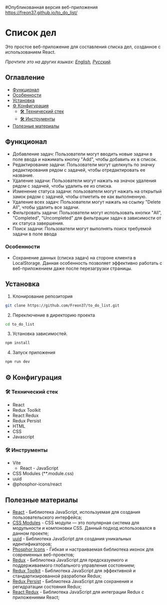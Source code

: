 #Опубликованная версия веб-приложения
<https://freon37.github.io/to_do_list/>

# Список дел

Это простое веб-приложение для составления списка дел, созданное с использованием React.

*Прочтите это на других языках: [English](README.md), [Русский](README.ru.md).*

## Оглавление
  - [Функционал](#функционал)
  - [Особенности](#особенности)
  - [Установка](#установка)
  - [⚙ Конфигурация](#-конфигурация)
    - [🛠 Технический стек](#-технический-стек)
    - [🛠 Инструменты](#-инструменты)
  - [Полезные материалы](#полезные-материалы)
  
## Функционал

- Добавление задач: Пользователи могут вводить новые задачи в поле ввода и нажимать кнопку "Add", чтобы добавить их в список.
- Редактирование задачи: Пользователи могут щелкнуть по значку редактирования рядом с задачей, чтобы отредактировать ее название.
- Удаление задачи: Пользователи могут нажать на значок удаления рядом с задачей, чтобы удалить ее из списка.
- Изменение статуса задачи: пользователи могут нажать на открытый замок рядом с задачей, чтобы отметить ее как выполненную.
- Удаление всех задач: Пользователи могут нажать на ссылку "Delete All", чтобы удалить все задачи.
- Фильтровать задачи: Пользователи могут использовать кнопки "All", "Completed", "Uncompleted" для фильтрации задач в зависимости от их статуса завершения.
- Поиск задачи: Пользователи могут выполнять поиск требуемой задачи в поле ввода

### Особенности

- Сохранение данных (списка задач) на стороне клиента в LocalStorage.
    Данная особенность позволяет эффективно работать с веб-приложением даже после перезагрузки страницы.

## Установка

1. Клонирование репозитория

```bash
git clone https://github.com/Freon37/to_do_list.git
```

2. Переключение в директорию проекта 

```bash
cd to_do_list
```

3. Установка зависимостей.

```bash
npm install
```

4. Запуск приложения

```bash
npm run dev
```

## ⚙ Конфигурация

 ### 🛠 Технический стек
   - React
   - Redux Toolkit
   - React Redux
   - Redux Persist
   - HTML
   - CSS
   - Javascript
 
 ### 🛠 Инструменты
   - Vite
     - React - JavaScript
   - CSS Modules (**.module.css)
   - uuid
   - @phosphor-icons/react

## Полезные материалы

- [React](https://react.dev/learn) - Библиотека JavaScript, используемая для создания пользовательского интерфейса;
- [CSS Modules](https://github.com/css-modules/css-modules/blob/master/README.md) - CSS модули — это популярная система для модульности и компоновки CSS. Данный подход использовался в данном проекте;
- [uuid](https://github.com/uuidjs/uuid) - Библиотека JavaScript для создания уникальных идентификаторов;
- [Phosphor Icons](https://phosphoricons.com/) - Гибкая и настраиваемая библиотека иконок для современных веб-проектов;
- [Redux](https://redux.js.org/) - Библиотека JavaScript для предсказуемого и поддерживаемого глобального управления состоянием;
- [Redux Toolkit](https://redux-toolkit.js.org/) - Библиотека JavaScript для эффективной и стандартизированной разработки Redux;
- [Redux Persist](https://github.com/rt2zz/redux-persist#readme) - Библиотека JavaScript для сохранения и регидратации состояния Redux;
- [React Redux](https://github.com/reduxjs/react-redux) - Библиотека JavaScript для интеграции Redux с приложениями React;
